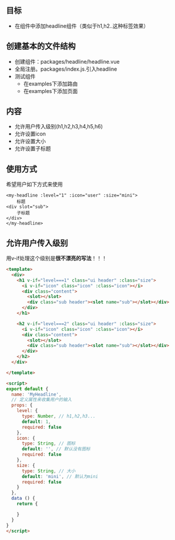 ## 目标

- 在组件中添加headline组件（类似于h1,h2..这种标签效果）



## 创建基本的文件结构

- 创建组件：packages/headline/headline.vue
- 全局注册。packages/index.js.引入headline
- 测试组件
  - 在examples下添加路由
  - 在examples下添加页面

##  内容

- 允许用户传入级别(h1,h2,h3,h4,h5,h6)
- 允许设置icon
- 允许设置大小
- 允许设置子标题

## 使用方式

希望用户如下方式来使用

```
<my-headline :level="1" :icon="user" :size="mini">
	标题
<div slot="sub">
	子标题
</div>
</my-headline>
```



## 允许用户传入级别

用v-if处理这个级别是**很不漂亮的写法**！！！

```html
<template>
  <div>
    <h1 v-if="level===1" class="ui header" :class="size">
      <i v-if="icon" class="icon" :class="icon"></i>
      <div class="content">
        <slot></slot>
        <div class="sub header"><slot name="sub"></slot></div>
      </div>
    </h1>

    <h2 v-if="level===2" class="ui header" :class="size">
      <i v-if="icon" class="icon" :class="icon"></i>
      <div class="content">
        <slot></slot>
        <div class="sub header"><slot name="sub"></slot></div>
      </div>
    </h2>
  </div>

</template>

<script>
export default {
  name: 'MyHeadline',
  // 定义属性来收集用户的输入
  props: {
    level: {
      type: Number, // h1,h2,h3...
      default: 1,
      required: false
    },
    icon: {
      type: String, // 图标
      default: '', // 默认没有图标
      required: false
    },
    size: {
      type: String, // 大小
      default: 'mini', // 默认为mini
      required: false
    }
  },
  data () {
    return {

    }
  }
}
</script>

```

